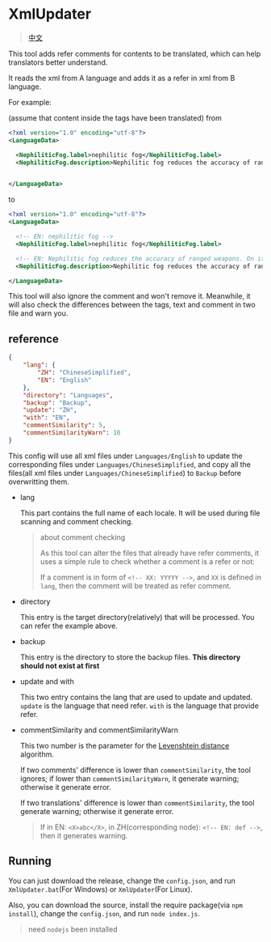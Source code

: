 # XmlUpdater

> [中文](https://github.com/neko-para/XmlUpdater/blob/master/README_CN.md)

This tool adds refer comments for contents to be translated, which can help translators better understand.

It reads the xml from A language and adds it as a refer in xml from B language.

For example:

(assume that content inside the tags have been translated)
from
```xml
<?xml version="1.0" encoding="utf-8"?>
<LanguageData>

  <NephiliticFog.label>nephilitic fog</NephiliticFog.label>
  <NephiliticFog.description>Nephilitic fog reduces the accuracy of ranged weapons. On its own, it's largely harmless, but, if it become more severe, it can sicken humanoid pawns that spend too much time outside in it.</NephiliticFog.description>


</LanguageData>
```
to
```xml
<?xml version="1.0" encoding="utf-8"?>
<LanguageData>

  <!-- EN: nephilitic fog -->
  <NephiliticFog.label>nephilitic fog</NephiliticFog.label>

  <!-- EN: Nephilitic fog reduces the accuracy of ranged weapons. On its own, it's largely harmless, but, if it become more severe, it can sicken humanoid pawns that spend too much time outside in it. -->
  <NephiliticFog.description>Nephilitic fog reduces the accuracy of ranged weapons. On its own, it's largely harmless, but, if it become more severe, it can sicken humanoid pawns that spend too much time outside in it.</NephiliticFog.description>

</LanguageData>
```

This tool will also ignore the comment and won't remove it. Meanwhile, it will also check the differences between the tags, text and comment in two file and warn you.

## reference

```json
{
    "lang": {
        "ZH": "ChineseSimplified",
        "EN": "English"
    },
    "directory": "Languages",
    "backup": "Backup",
    "update": "ZH",
    "with": "EN",
    "commentSimilarity": 5,
    "commentSimilarityWarn": 10
}
```

This config will use all xml files under `Languages/English` to update the corresponding files under `Languages/ChineseSimplified`, and copy all the files(all xml files under `Languages/ChineseSimplified`) to `Backup` before overwritting them.

* lang

  This part contains the full name of each locale. It will be used during file scanning and comment checking.

  > about comment checking
  > 
  > As this tool can alter the files that already have refer comments, it uses a simple rule to check whether a comment is a refer or not:
  > 
  > If a comment is in form of `<!-- XX: YYYYY -->`, and `XX` is defined in `lang`, then the comment will be treated as refer comment.

* directory

  This entry is the target directory(relatively) that will be processed. You can refer the example above.

* backup

  This entry is the directory to store the backup files. **This directory should not exist at first**

* update and with

  This two entry contains the lang that are used to update and updated. `update` is the language that need refer. `with` is the language that provide refer.

* commentSimilarity and commentSimilarityWarn

  This two number is the parameter for the [Levenshtein distance](https://en.wikipedia.org/wiki/Levenshtein_distance) algorithm.

  If two comments' difference is lower than `commentSimilarity`, the tool ignores; if lower than `commentSimilarityWarn`, it generate warning; otherwise it generate error.

  If two translations' difference is lower than `commentSimilarity`, the tool generate warning; otherwise it generate error.

  > If in EN: `<X>abc</X>`, in ZH(corresponding node): `<!-- EN: def -->`, then it generates warning.

## Running

You can just download the release, change the `config.json`, and run `XmlUpdater.bat`(For Windows) or `XmlUpdater`(For Linux).

Also, you can download the source, install the require package(via `npm install`), change the `config.json`, and run `node index.js`.

> need `nodejs` been installed